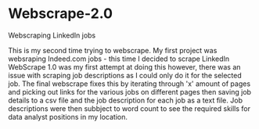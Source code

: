 # Webscrape-2.0
Webscraping LinkedIn jobs 
<!--  -->
This is my second time trying to webscrape. My first project was websraping Indeed.com jobs - this time I decided to scrape LinkedIn
WebScrape 1.0 was my first attempt at doing this however, there was an issue with scraping job descriptions as I could only do it for the selected job.
The final webscrape fixes this by iterating through 'x' amount of pages and picking out links for the various jobs on different pages then saving job details to a csv file and the job description for each job as a text file.
Job descriptions were then subbject to word count to see the required skills for data analyst positions in my location.

